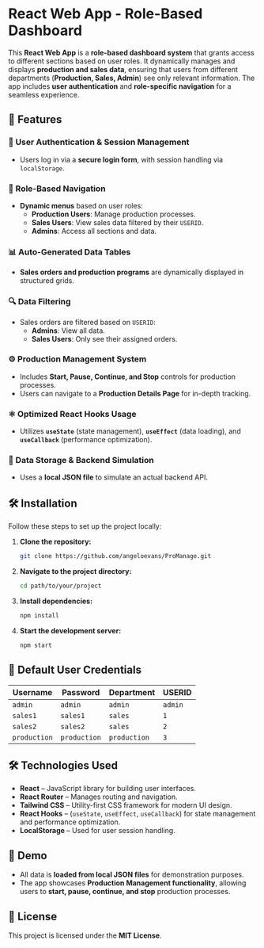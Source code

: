 # React Web App - Role-Based Dashboard

This **React Web App** is a **role-based dashboard system** that grants access to different sections based on user roles. It dynamically manages and displays **production and sales data**, ensuring that users from different departments (**Production, Sales, Admin**) see only relevant information. The app includes **user authentication** and **role-specific navigation** for a seamless experience.

## 🚀 Features

### 🔑 User Authentication & Session Management
- Users log in via a **secure login form**, with session handling via `localStorage`.

### 📌 Role-Based Navigation
- **Dynamic menus** based on user roles:
  - **Production Users**: Manage production processes.
  - **Sales Users**: View sales data filtered by their `USERID`.
  - **Admins**: Access all sections and data.

### 📊 Auto-Generated Data Tables
- **Sales orders and production programs** are dynamically displayed in structured grids.

### 🔍 Data Filtering
- Sales orders are filtered based on `USERID`:
  - **Admins**: View all data.
  - **Sales Users**: Only see their assigned orders.

### ⚙️ Production Management System
- Includes **Start, Pause, Continue, and Stop** controls for production processes.
- Users can navigate to a **Production Details Page** for in-depth tracking.

### ⚛️ Optimized React Hooks Usage
- Utilizes **`useState`** (state management), **`useEffect`** (data loading), and **`useCallback`** (performance optimization).

### 📁 Data Storage & Backend Simulation
- Uses a **local JSON file** to simulate an actual backend API.

## 🛠️ Installation

Follow these steps to set up the project locally:

1. **Clone the repository:**
   ```bash
   git clone https://github.com/angeloevans/ProManage.git
   ```

2. **Navigate to the project directory:**
   ```bash
   cd path/to/your/project
   ```

3. **Install dependencies:**
   ```bash
   npm install
   ```

4. **Start the development server:**
   ```bash
   npm start
   ```

## 👤 Default User Credentials

| Username   | Password   | Department  | USERID  |
|------------|------------|------------|------------|
| `admin`      | `admin`      | `admin`        | `admin`   |
| `sales1`     | `sales1`     | `sales`        | `1`       |
| `sales2`     | `sales2`     | `sales`        | `2`       |
| `production` | `production` | `production`   | `3`       |

## 🛠️ Technologies Used

- **React** – JavaScript library for building user interfaces.
- **React Router** – Manages routing and navigation.
- **Tailwind CSS** – Utility-first CSS framework for modern UI design.
- **React Hooks** – (`useState`, `useEffect`, `useCallback`) for state management and performance optimization.
- **LocalStorage** – Used for user session handling.

## 📌 Demo

- All data is **loaded from local JSON files** for demonstration purposes.
- The app showcases **Production Management functionality**, allowing users to **start, pause, continue, and stop** production processes.

## 📜 License

This project is licensed under the **MIT License**.
